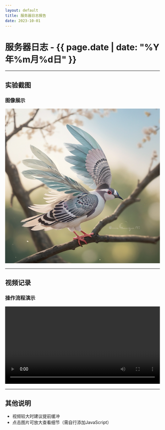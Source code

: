 ```yaml
---
layout: default
title: 服务器日志报告
date: 2023-10-01
---
```


# 服务器日志 - {{ page.date | date: "%Y年%m月%d日" }}

---

## 实验截图

### 图像展示
![服务器状态监控](asset/Comfy_00002_.png)

---

## 视频记录

### 操作流程演示
<video controls width="100%">
  <source src="asset/AnimateDiff_00288.mp4" type="video/mp4">
  您的浏览器不支持视频标签，请直接下载视频：
  <a href="asset/AnimateDiff_00288.mp4">下载MP4</a>
</video>

---

## 其他说明
- 视频较大时建议提前缓冲
- 点击图片可放大查看细节（需自行添加JavaScript）
